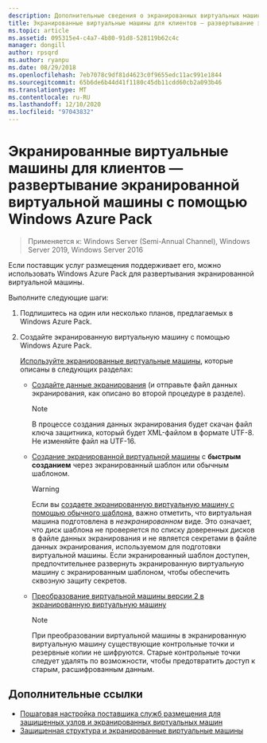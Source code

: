 ```yaml
---
description: Дополнительные сведения о экранированных виртуальных машинах для клиентов. Развертывание экранированной виртуальной машины с помощью Windows Azure Pack
title: Экранированные виртуальные машины для клиентов — развертывание экранированной виртуальной машины с помощью Windows Azure Pack
ms.topic: article
ms.assetid: 095315e4-c4a7-4b80-91d8-528119b62c4c
manager: dongill
author: rpsqrd
ms.author: ryanpu
ms.date: 08/29/2018
ms.openlocfilehash: 7eb7078c9df81d4623c0f9655edc11ac991e1844
ms.sourcegitcommit: 65b6de6b44d41f1180c45db11cdd60cb2a093b46
ms.translationtype: MT
ms.contentlocale: ru-RU
ms.lasthandoff: 12/10/2020
ms.locfileid: "97043832"
---
```

# <a name="shielded-vms--for-tenants---deploying-a-shielded-vm-by-using-windows-azure-pack"></a>Экранированные виртуальные машины для клиентов — развертывание экранированной виртуальной машины с помощью Windows Azure Pack

>Применяется к: Windows Server (Semi-Annual Channel), Windows Server 2019, Windows Server 2016

Если поставщик услуг размещения поддерживает его, можно использовать Windows Azure Pack для развертывания экранированной виртуальной машины.

Выполните следующие шаги:

1. Подпишитесь на один или несколько планов, предлагаемых в Windows Azure Pack.

2. Создайте экранированную виртуальную машину с помощью Windows Azure Pack.

    [Используйте экранированные виртуальные машины](/previous-versions/azure/windows-server-azure-pack/mt720674(v=technet.10)), которые описаны в следующих разделах:

   - [Создайте данные экранирования](/previous-versions/azure/windows-server-azure-pack/mt720672(v=technet.10)) (и отправьте файл данных экранирования, как описано во второй процедуре в разделе).

     > [!NOTE]
     > В процессе создания данных экранирования будет скачан файл ключа защитника, который будет XML-файлом в формате UTF-8. Не изменяйте файл на UTF-16.

   - [Создание экранированной виртуальной машины](/previous-versions/azure/windows-server-azure-pack/mt720673(v=technet.10)) с **быстрым созданием** через экранированный шаблон или обычным шаблоном.

       > [!WARNING]
       > Если вы [создаете экранированную виртуальную машину с помощью обычного шаблона](/previous-versions/azure/windows-server-azure-pack/mt720673(v=technet.10)#Anchor_2), важно отметить, что виртуальная машина подготовлена в *неэкранированном* виде. Это означает, что диск шаблона не проверяется по списку доверенных дисков в файле данных экранирования и не является секретами в файле данных экранирования, используемом для подготовки виртуальной машины. Если экранированный шаблон доступен, предпочтительнее развернуть экранированную виртуальную машину с экранированным шаблоном, чтобы обеспечить сквозную защиту секретов.

   - [Преобразование виртуальной машины версии 2 в экранированную виртуальную машину](/previous-versions/azure/windows-server-azure-pack/mt720670(v=technet.10))

       > [!NOTE]
       > При преобразовании виртуальной машины в экранированную виртуальную машину существующие контрольные точки и резервные копии не шифруются. Старые контрольные точки следует удалять по возможности, чтобы предотвратить доступ к старым, расшифрованным данным.

## <a name="additional-references"></a>Дополнительные ссылки

- [Пошаговая настройка поставщика служб размещения для защищенных узлов и экранированных виртуальных машин](guarded-fabric-configuration-scenarios-for-shielded-vms-overview.md)
- [Защищенная структура и экранированные виртуальные машины](guarded-fabric-and-shielded-vms-top-node.md)
